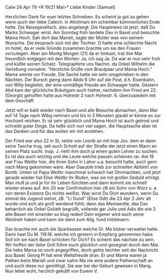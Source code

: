  Calw 24 Apr 79
 <R 19/21 Mai>*
Liebe Kinder [Samuel]

Herzlichen Dank für euer letztes Schreiben. Es scheint ja gut zu gehen wenn auch der liebe Catech. in Attolimani ein scheinbar kümmerliches Ende hatte. Die Reisegesellsch. also angelangt. Die Hauptnews ist jetzt, daß Du Marks Schwager wirst. Am Sonntag früh landete Dav in Basel und besuchte Mama Hoch. Sah dort das Marieli, sagte der Mutter was von seinem Wunsche. Die besprach sich mit der Tochter. D hatte eine schlechte Nacht im hotel, da er viele Gründe zusammen brachte um sie den Frauen vorzulegen. Aber am Montg Morgen (21) da er hinkam, trat ihm Mar freundlich entgegen mit den Worten: Ja, ich sag Ja. Da war er nun sehr froh und küßte seinen Schatz. Telegraphirte uns Nachm. da Onkel Wilhelm die Verlobung vornahm. "Herzliche Grüße vom Brautpaar und Mama Hoch." Mama weinte vor Freude. Die Sache hatte sie sehr umgetrieben in den Nächten. Der Bursch gieng dann Abds 6 Uhr auf die Post, d.h. Eisenbahn, von Willy begleitet, der eine unmäßige Freude am Schwager hatte. Gestern Abd kam der glückliche Bräutigam auch hieher, nachdem ihm Fried am 22. (Georgii) geholfen hatte aus Hohestr 2 nach Hohestr. 6. überzusiedeln mit dem Geschäft

Jetzt will er bald wieder nach Basel und alle Besuche abmachen, dann Mar auf 14 Tage nach Wtbg nehmen und bis in 3 Monaten glaubt er könne es zur Hochzeit reichen. Er ist sehr glücklich und Mama Hoch ist auch getrost und schreibt guter Dinge. Da ließe sich nun viel sagen, die Hauptsache aber ist das Danken und für das wollen wir mit anstehen.

Der Fried war also 22 in St, reiste von Leonb an mit Insp Jos. dem er dann seine Tasche trug, sah auch Schott auf der Straße der jetzt einen Mann an seinen Platz sucht. Insp. J. rieth ihm doch ja einen guten Lehrer zu suchen. Es ist das auch wichtig und die Leute welche passen scheinen rar. 
Am 18 war Frau Weitbr hier, die ihren Sohn in Lahor u.a. besucht hatte, auch gern nach Mang gekommen wäre. Aber Daeuble trieb zur schnellen Abfahrt von Bomb. Unten ist Papa Weitbr manchmal schwach hat Ohnmachten, und jetzt gerade wieder hat Elise Weitbr ihr Bluten, was sie mit großer Geduld erträgt. Man muß je und je für ihr Leben fürchten und dann kommt sie schnell wieder etwas auf. Am 20 war Confirmation hier zB ein Sohn von Würz u. a. von deren Existenz Du nichts weißst. Was wirst Du Dich wundern, wenn Du einmal die Jugend siehst, zB. "Li Dund" (Elise Gdt) die 23 Apr 2 Jahr alt wurde und sich als groß werdend fühlt; dann das Memaentle, das Dav beharrlich als Onkel Goliath begrüßt, vollends gar Julie und Adis die wie 2 alte Basen mit einander so klug reden! Dein eigener wird auch seine Weisheit haben und kann sie dann zum Allg. fund mitsteuern.

Dav brachte mir auch die Sparkassen welche Gr. Ma bisher verwaltet hatte. Darin hast Du M. 119.18. welche ich gestern in Empfang genommen habe. Soll ich sie nach Basel schicken für Dich? Es scheint das nächste zu sein. 
Wir hoffen der liebe Gott führe euch glücklich und gesegnet durch den Mai. Die liebe Mama ist noch angegriffen, doch gehts leichter seit der Nachricht aus Basel. Georg Pl hat eine Weltsfreude dran. Er und Mama waren ja Pathen beim Marieli und zwar nahm Ma nie eine andere Pathenschaft an und auch diese nur genöthigt. Sie war bei der Geburt gewesen in Mang. Nun lebet wohl, herzlich geküßt
 von Eurem V.
